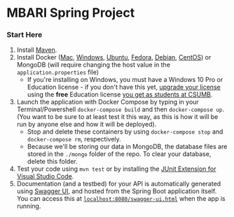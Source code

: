 # MBARI Spring Project

### Start Here
1. Install [Maven](https://www.baeldung.com/install-maven-on-windows-linux-mac).
2. Install Docker ([Mac](https://docs.docker.com/docker-for-mac/install/), [Windows](https://docs.docker.com/docker-for-windows/install/), 
    [Ubuntu](https://docs.docker.com/install/linux/docker-ce/ubuntu/), [Fedora](https://docs.docker.com/install/linux/docker-ce/fedora/), 
    [Debian](https://docs.docker.com/install/linux/docker-ce/debian/), [CentOS](https://docs.docker.com/install/linux/docker-ce/centos/))
    or MongoDB (will require changing the host value in the `application.properties` file)
    - If you're installing on Windows, you must have a Windows 10 Pro or Education license - if you don't have this yet, 
    [upgrade your license](https://support.microsoft.com/en-us/help/12384/windows-10-upgrading-home-to-pro) using the **free** Education license
    [you get as students at CSUMB](https://e5.onthehub.com/WebStore/OfferingDetails.aspx?o=64216561-c8e5-e711-80fa-000d3af41938&ws=e380feae-9b0e-e311-93f3-b8ca3a5db7a1&vsro=8).
3. Launch the application with Docker Compose by typing in your Terminal/Powershell `docker-compose build` and then `docker-compose up`. 
(You want to be sure to at least test it this way, as this is how it will be run by anyone else and how it will be deployed).
    - Stop and delete these containers by using `docker-compose stop` and `docker-compose rm`, respectively.
    - Because we'll be storing our data in MongoDB, the database files are stored in the `./mongo` folder of the repo. To clear your 
    database, delete this folder.
4. Test your code using `mvn test` or by installing the 
[JUnit Extension for Visual Studio Code](https://marketplace.visualstudio.com/items?itemName=vscjava.vscode-java-test).
5. Documentation (and a testbed) for your API is automatically generated using [Swagger UI](https://github.com/swagger-api/swagger-ui), 
and hosted from the Spring Boot application itself. 
You can access this at [`localhost:8080/swagger-ui.html`](http://127.0.0.1:8080/swagger-ui.html) when the app is running.